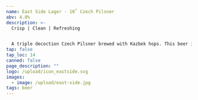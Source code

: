 ```yaml
---
name: East Side Lager - 10˚ Czech Pilsner
abv: 4.0%
description: >-
  Crisp | Clean | Refreshing


  A triple decoction Czech Pilsner brewed with Kazbek hops. This beer is refreshing, crisp and clean. Has that classic Czech hop herbal notes along with bright notes of lemon citrus.
tap: false
tap_loc: 14
canned: false
page_description: ""
logo: /upload/icon_eastside.svg
images:
  - image: /upload/east-side.jpg
tags: beer
---
```

